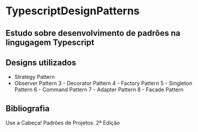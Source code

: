 # TypescriptDesignPatterns

## Estudo sobre desenvolvimento de padrões na lingugagem Typescript

## Designs utilizados

- Strategy Pattern
- Observer Pattern
3 - Decorator Pattern
4 - Factory Pattern
5 - Singleton Pattern
6 - Command Pattern
7 - Adapter Pattern
8 - Facade Pattern



## Bibliografia

Use a Cabeça! Padrões de Projetos. 2ª Edição
